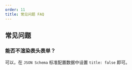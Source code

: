 ```yaml
---
order: 11
title: 常见问题 FAQ
---
```


## 常见问题

### 能否不渲染表头表单？

可以，在 `JSON Schema` 标准配置数据中设置 `title: false` 即可。
